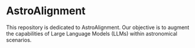 # AstroAlignment
This repository is dedicated to AstroAlignment. Our objective is to augment the capabilities of Large Language Models (LLMs) within astronomical scenarios.
